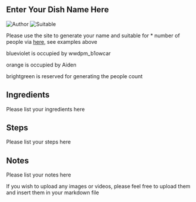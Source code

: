 ## Enter Your Dish Name Here

![Author](https://img.shields.io/badge/Author-wwdpm__b1owcar-blueviolet)
![Suitable](https://img.shields.io/badge/Suitable%20For-4--6%20People-brightgreen)

Please use the site to generate your name and suitable for * number of people via [here](https://img.shields.io), see examples above

blueviolet is occupied by wwdpm_b1owcar

orange is occupied by Aiden

brightgreen is reserved for generating the people count

## Ingredients

Please list your ingredients here

## Steps

Please list your steps here

## Notes

Please list your notes here

If you wish to upload any images or videos, please feel free to upload them and insert them in your markdown file